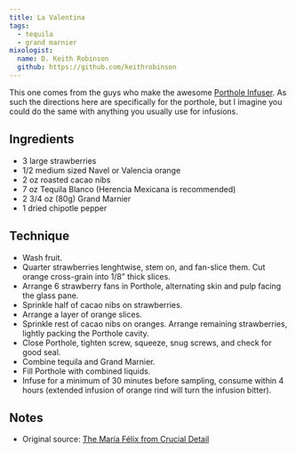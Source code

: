 ```yaml
---
title: La Valentina
tags:
  - tequila
  - grand marnier
mixologist:
  name: D. Keith Robinson
  github: https://github.com/keithrobinson
---
```


This one comes from the guys who make the awesome [Porthole Infuser](http://www.theportholeinfuser.com/). As such the directions here are specifically for the porthole, but I imagine you could do the same with anything you usually use for infusions.


Ingredients
-----------

* 3 large strawberries
* 1/2 medium sized Navel or Valencia orange
* 2 oz roasted cacao nibs
* 7 oz Tequila Blanco (Herencia Mexicana is recommended)
* 2 3/4 oz (80g) Grand Marnier
* 1 dried chipotle pepper


Technique
-----------

* Wash fruit.
* Quarter strawberries lenghtwise, stem on, and fan-slice them. Cut orange cross-grain into 1/8” thick slices.
* Arrange 6 strawberry fans in Porthole, alternating skin and pulp facing the glass pane.
* Sprinkle half of cacao nibs on strawberries.
* Arrange a layer of orange slices.
* Sprinkle rest of cacao nibs on oranges. Arrange remaining strawberries, lightly packing the Porthole cavity.
* Close Porthole, tighten screw, squeeze, snug screws, and check for good seal.
* Combine tequila and Grand Marnier.
* Fill Porthole with combined liquids.
* Infuse for a minimum of 30 minutes before sampling, consume within 4 hours (extended infusion of orange rind will turn the infusion bitter).


Notes
-----------

* Original source: [The María Félix from Crucial Detail](http://theportholeinfuser.tumblr.com/post/76361699483/mariafelix)
